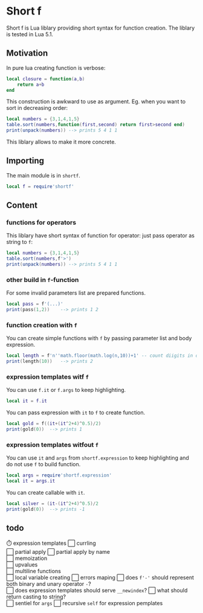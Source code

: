 Short f
======
Short f is Lua liblary providing short syntax for function creation. The liblary is tested in Lua 5.1.

Motivation
----------
In pure lua creating function is verbose:
```lua
local closure = function(a,b)
	return a+b
end
```
This construction is awkward to use as argument. Eg. when you want to sort in decreasing order:
```lua
local numbers = {3,1,4,1,5}
table.sort(numbers,function(first,second) return first>second end)
print(unpack(numbers)) --> prints 5 4 1 1
```
This liblary allows to make it more concrete.

Importing
---------
The main module is in `shortf`.
```lua
local f = require'shortf'
```

Content
-------
### functions for operators
This liblary have short syntax of function for operator: just pass operator as string to `f`:
```lua
local numbers = {3,1,4,1,5}
table.sort(numbers,f'>')
print(unpack(numbers)) --> prints 5 4 1 1
```

### other build in `f`-function
For some invalid parameters list are prepared functions.
```lua
local pass = f'(...)'
print(pass(1,2))	--> prints 1 2
```

### function creation with `f`
You can create simple functions with `f` by passing parameter list and body expression.
```lua
local length = f'n''math.floor(math.log(n,10))+1' -- count diigits in decimal base
print(length(10))	--> prints 2
```

### expression templates witf `f`
You can use `f.it` or `f.args` to keep highlighting.
```lua
local it = f.it
```
You can pass expression with `it` to `f` to create function.
```lua
local gold = f((it+(it^2+4)^0.5)/2)
print(gold(0))	--> prints 1
```

### expression templates witfout `f`
You can use `it` and `args` from `shortf.expression` to keep highlighting and do not use `f` to build function.
```lua
local args = require'shortf.expression'
local it = args.it
```
You can create callable with `it`.
```lua
local silver = (it-(it^2+4)^0.5)/2
print(gold(0))	--> prints -1
```

todo
----
⏱️ expression templates
⬜ currling  
⬜ partial apply
⬜ partial apply by name  
⬜ memoization  
⬜ upvalues   
⬜ multiline functions  
⬜ local variable creating
⬜ errors maping 
⬜ does `f'-'` should represent both binary and unary operator `-`?  
⬜ does expression templates should serve `__newindex`?
⬜ what should return casting to string?  
⬜ sentiel for `args`
⬜ recursive `self` for expression pemplates